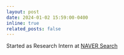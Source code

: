 ```yaml
---
layout: post
date: 2024-01-02 15:59:00-0400
inline: true
related_posts: false
---
```


Started as Research Intern at <a href='https://www.navercorp.com/'>NAVER Search</a> 
